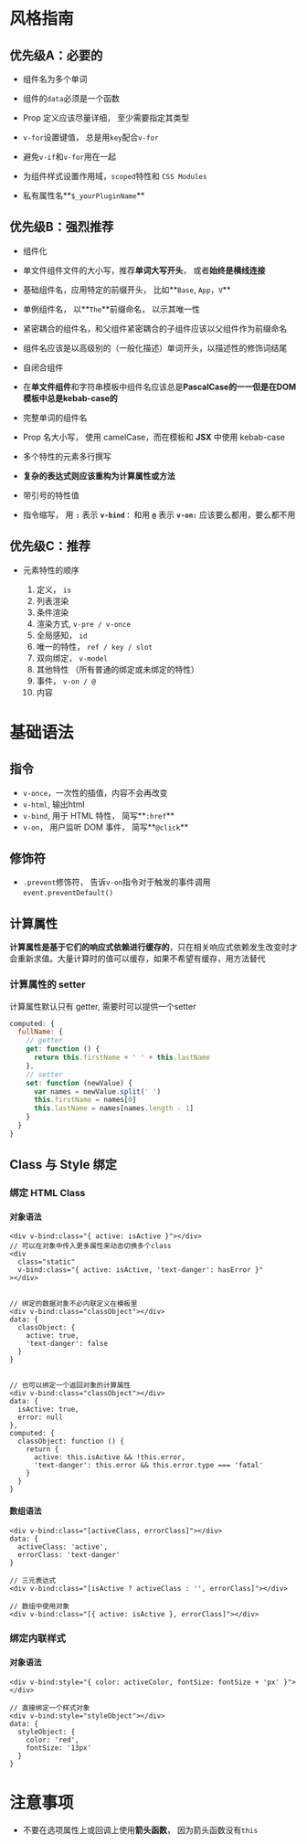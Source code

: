 # 风格指南

## 优先级A：必要的

- 组件名为多个单词
- 组件的`data`必须是一个函数

- Prop 定义应该尽量详细， 至少需要指定其类型
- `v-for`设置键值， 总是用`key`配合`v-for`

- 避免`v-if`和`v-for`用在一起
- 为组件样式设置作用域，`scoped`特性和 `CSS Modules`
- 私有属性名**`$_yourPluginName`**

## 优先级B：强烈推荐

- 组件化
- 单文件组件文件的大小写，推荐**单词大写开头**， 或者**始终是横线连接**

- 基础组件名，应用特定的前缀开头， 比如**`Base`, `App`，`V`**

- 单例组件名， 以**`The`**前缀命名， 以示其唯一性
- 紧密耦合的组件名，和父组件紧密耦合的子组件应该以父组件作为前缀命名

- 组件名应该是以高级别的（一般化描述）单词开头，以描述性的修饰词结尾

- 自闭合组件
- 在**单文件组件**和字符串模板中组件名应该总是**PascalCase的一一但是在DOM模板中总是kebab-case的**

- 完整单词的组件名
- Prop 名大小写， 使用 camelCase，而在模板和 **JSX** 中使用 kebab-case

- 多个特性的元素多行撰写
- **复杂的表达式则应该重构为计算属性或方法**

- 带引号的特性值
- 指令缩写， 用 **`:`** 表示 **`v-bind：`** 和用 **`@`** 表示 **`v-on:`** 应该要么都用，要么都不用

## 优先级C：推荐

- 元素特性的顺序

  1. 定义， `is`
  2. 列表渲染
  3. 条件渲染
  4. 渲染方式,   `v-pre / v-once`
  5. 全局感知， `id`
  6. 唯一的特性， `ref / key / slot`
  7. 双向绑定， `v-model`
  8. 其他特性 （所有普通的绑定或未绑定的特性）
  9. 事件， `v-on / @`
  10. 内容

  

# 基础语法

## 指令

- `v-once`，一次性的插值，内容不会再改变
- `v-html`, 输出html
- `v-bind`, 用于 HTML 特性， 简写**`:href`**
- `v-on`， 用户监听 DOM 事件， 简写**`@click`**

## 修饰符

- `.prevent`修饰符， 告诉`v-on`指令对于触发的事件调用`event.preventDefault()`

## 计算属性

**计算属性是基于它们的响应式依赖进行缓存的**，只在相关响应式依赖发生改变时才会重新求值。大量计算时的值可以缓存，如果不希望有缓存，用方法替代

### 计算属性的 setter

计算属性默认只有 getter, 需要时可以提供一个setter

```js
computed: {
  fullName: {
    // getter
    get: function () {
      return this.firstName + ' ' + this.lastName
    },
    // setter
    set: function (newValue) {
      var names = newValue.split(' ')
      this.firstName = names[0]
      this.lastName = names[names.length - 1]
    }
  }
}
```

## Class 与 Style 绑定

### 绑定 HTML Class

#### 对象语法

```vue
<div v-bind:class="{ active: isActive }"></div>
// 可以在对象中传入更多属性来动态切换多个class
<div
  class="static"
  v-bind:class="{ active: isActive, 'text-danger': hasError }"
></div>


// 绑定的数据对象不必内联定义在模板里
<div v-bind:class="classObject"></div>
data: {
  classObject: {
    active: true,
    'text-danger': false
  }
}


// 也可以绑定一个返回对象的计算属性
<div v-bind:class="classObject"></div>
data: {
  isActive: true,
  error: null
},
computed: {
  classObject: function () {
    return {
      active: this.isActive && !this.error,
      'text-danger': this.error && this.error.type === 'fatal'
    }
  }
}
```

#### 数组语法

```vue
<div v-bind:class="[activeClass, errorClass]"></div>
data: {
  activeClass: 'active',
  errorClass: 'text-danger'
}

// 三元表达式
<div v-bind:class="[isActive ? activeClass : '', errorClass]"></div>

// 数组中使用对象
<div v-bind:class="[{ active: isActive }, errorClass]"></div>
```

### 绑定内联样式

#### 对象语法

```vue
<div v-bind:style="{ color: activeColor, fontSize: fontSize + 'px' }"></div>

// 直接绑定一个样式对象
<div v-bind:style="styleObject"></div>
data: {
  styleObject: {
    color: 'red',
    fontSize: '13px'
  }
}
```



# 注意事项

- 不要在选项属性上或回调上使用**箭头函数**， 因为箭头函数没有`this`